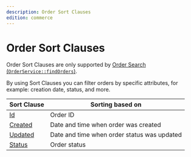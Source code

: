 ```yaml
---
description: Order Sort Clauses
edition: commerce
---
```


# Order Sort Clauses

Order Sort Clauses are only supported by [Order Search (`OrderService::findOrders`)](order_management_api.md#get-multiple-orders).

By using Sort Clauses you can filter orders by specific attributes, for example: creation date, status, and more.

| Sort Clause | Sorting based on |
|-----|-----|
|[Id](order_id_sort_clause.md)|Order ID|
|[Created](order_created_sort_clause.md)|Date and time when order was created|
|[Updated](order_updated_sort_clause.md)|Date and time when order status was updated|
|[Status](order_status_sort_clause.md)|Order status|
